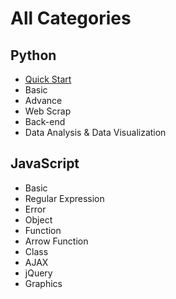 # All Categories

## Python
- [Quick Start](./python.md)
- Basic
- Advance
- Web Scrap
- Back-end
- Data Analysis & Data Visualization

## JavaScript
- Basic
- Regular Expression
- Error
- Object
- Function
- Arrow Function
- Class
- AJAX
- jQuery
- Graphics

